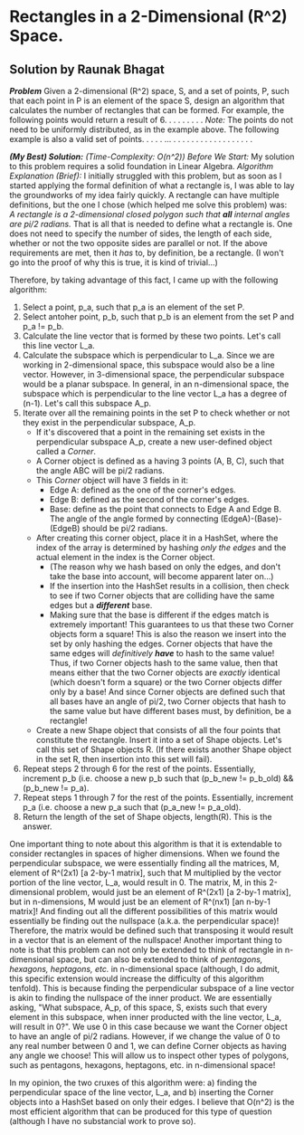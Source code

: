 # Rectangles in a 2-Dimensional (R^2) Space.
## Solution by Raunak Bhagat

_**Problem**_
Given a 2-dimensional (R^2) space, S, and a set of points, P, such that each point in P is an element of the space S, design an algorithm that calculates the number of rectangles that can be formed.
For example, the following points would return a result of 6.
	.     .     .     .
	.     .     .     .
*Note:* The points do not need to be uniformly distributed, as in the example above. The following example is also a valid set of points.
	.    .   .     .       ...      .
	   .               . .
	. . .     .   . . .   .   .  .
	       .    .                   .  .

_**(My Best) Solution:** (Time-Complexity: O(n^2))_
*Before We Start:* My solution to this problem requires a solid foundation in Linear Algebra.
*Algorithm Explanation (Brief):*
I initially struggled with this problem, but as soon as I started applying the formal definition of what a rectangle is, I was able to lay the groundworks of my idea fairly quickly.
A rectangle can have multiple definitions, but the one I chose (which helped me solve this problem) was:
_A rectangle is a 2-dimensional closed polygon such that **all** internal angles are pi/2 radians._
That is all that is needed to define what a rectangle is. One does not need to specify the number of sides, the length of each side, whether or not the two opposite sides are parallel or not. If the above requirements are met, then it *has* to, by definition, be a rectangle. (I won't go into the proof of why this is true, it is kind of trivial...)

Therefore, by taking advantage of this fact, I came up with the following algorithm:
1.	Select a point, p_a, such that p_a is an element of the set P.
2.	Select antoher point, p_b, such that p_b is an element from the set P and p_a != p_b.
3.	Calculate the line vector that is formed by these two points. Let's call this line vector L_a.
4.	Calculate the subspace which is perpendicular to L_a. Since we are working in 2-dimensional space, this subspace would also be a line vector. However, in 3-dimensional space, the perpendicular subspace would be a planar subspace. In general, in an n-dimensional space, the subspace which is perpendicular to the line vector L_a has a degree of (n-1). Let's call this subspace A_p.
5.	Iterate over all the remaining points in the set P to check whether or not they exist in the perpendicular subspace, A_p.
	*	If it's discovered that a point in the remaining set exists in the perpendicular subspace A_p, create a new user-defined object called a *Corner*.
	*	A Corner object is defined as a having 3 points (A, B, C), such that the angle ABC will be pi/2 radians.
	*	This *Corner* object will have 3 fields in it:
		*	Edge A: defined as the one of the corner's edges.
		*	Edge B: defined as the second of the corner's edges.
		*	Base: define as the point that connects to Edge A and Edge B. The angle of the angle formed by connecting (EdgeA)-(Base)-(EdgeB) should be pi/2 radians.
	*	After creating this corner object, place it in a HashSet, where the index of the array is determined by hashing *only the edges* and the actual element in the index is the Corner object.
		*	(The reason why we hash based on only the edges, and don't take the base into account, will become apparent later on...)
		*	If the insertion into the HashSet results in a collision, then check to see if two Corner objects that are colliding have the same edges but a _**different**_ base.
		*	Making sure that the base is different if the edges match is extremely important! This guarantees to us that these two Corner objects form a square! This is also the reason we insert into the set by only hashing the edges. Corner objects that have the same edges will *definitively __have__* to hash to the same value! Thus, if two Corner objects hash to the same value, then that means either that the two Corner objects are *exactly* identical (which doesn't form a square) or the two Corner objects differ only by a base! And since Corner objects are defined such that all bases have an angle of pi/2, two Corner objects that hash to the same value but have different bases must, by definition, be a rectangle!
	*	Create a new Shape object that consists of all the four points that constitute the rectangle. Insert it into a set of Shape objects. Let's call this set of Shape objects R. (If there exists another Shape object in the set R, then insertion into this set will fail).
6.	Repeat steps 2 through 6 for the rest of the points. Essentially, increment p_b (i.e. choose a new p_b such that (p_b_new != p_b_old) && (p_b_new != p_a).
7.	Repeat steps 1 through 7 for the rest of the points. Essentially, increment p_a (i.e. choose a new p_a such that (p_a_new != p_a_old).
8.	Return the length of the set of Shape objects, length(R). This is the answer.


One important thing to note about this algorithm is that it is extendable to consider rectangles in spaces of higher dimensions. When we found the perpendicular subspace, we were essentially finding all the matrices, M, element of R^(2x1) [a 2-by-1 matrix], such that M multiplied by the vector portion of the line vector, L_a, would result in 0. The matrix, M, in this 2-dimensional problem, would just be an element of R^(2x1) [a 2-by-1 matrix], but in n-dimensions, M would just be an element of R^(nx1) [an n-by-1 matrix]! And finding out all the different possibilities of this matrix would essentially be finding out the nullspace (a.k.a. the perpendicular space)! Therefore, the matrix would be defined such that transposing it would result in a vector that is an element of the nullspace!
Another important thing to note is that this problem can not only be extended to think of rectangle in n-dimensional space, but can also be extended to think of *pentagons, hexagons, heptagons, etc.* in n-dimensional space (although, I do admit, this specific extension would increase the difficulty of this algorithm tenfold). This is because finding the perpendicular subspace of a line vector is akin to finding the nullspace of the inner product. We are essentially asking, "What subspace, A_p, of this space, S, exists such that every element in this subspace, when inner producted with the line vector, L_a, will result in 0?". We use 0 in this case because we want the Corner object to have an angle of pi/2 radians. However, if we change the value of 0 to any real number between 0 and 1, we can define Corner objects as having any  angle we choose! This will allow us to inspect other types of polygons, such as pentagons, hexagons, heptagons, etc. in n-dimensional space!

In my opinion, the two cruxes of this algorithm were: a) finding the perpendicular space of the line vector, L_a, and b) inserting the Corner objects into a HashSet based on only their edges. I believe that O(n^2) is the most efficient algorithm that can be produced for this type of question (although I have no substancial work to prove so).
